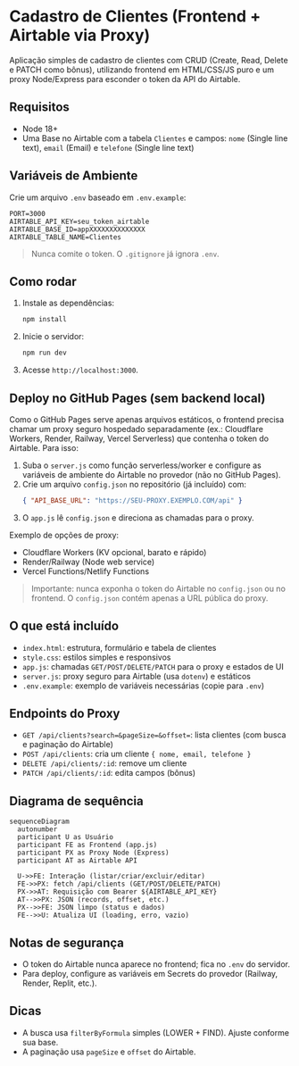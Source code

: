 # Cadastro de Clientes (Frontend + Airtable via Proxy)

Aplicação simples de cadastro de clientes com CRUD (Create, Read, Delete e PATCH como bônus), utilizando frontend em HTML/CSS/JS puro e um proxy Node/Express para esconder o token da API do Airtable.

## Requisitos

- Node 18+
- Uma Base no Airtable com a tabela `Clientes` e campos: `nome` (Single line text), `email` (Email) e `telefone` (Single line text)

## Variáveis de Ambiente

Crie um arquivo `.env` baseado em `.env.example`:

```
PORT=3000
AIRTABLE_API_KEY=seu_token_airtable
AIRTABLE_BASE_ID=appXXXXXXXXXXXXXX
AIRTABLE_TABLE_NAME=Clientes
```

> Nunca comite o token. O `.gitignore` já ignora `.env`.

## Como rodar

1. Instale as dependências:
   ```bash
   npm install
   ```
2. Inicie o servidor:
   ```bash
   npm run dev
   ```
3. Acesse `http://localhost:3000`.

## Deploy no GitHub Pages (sem backend local)

Como o GitHub Pages serve apenas arquivos estáticos, o frontend precisa chamar um proxy seguro hospedado separadamente (ex.: Cloudflare Workers, Render, Railway, Vercel Serverless) que contenha o token do Airtable. Para isso:

1. Suba o `server.js` como função serverless/worker e configure as variáveis de ambiente do Airtable no provedor (não no GitHub Pages).
2. Crie um arquivo `config.json` no repositório (já incluído) com:
   ```json
   { "API_BASE_URL": "https://SEU-PROXY.EXEMPLO.COM/api" }
   ```
3. O `app.js` lê `config.json` e direciona as chamadas para o proxy.

Exemplo de opções de proxy:
- Cloudflare Workers (KV opcional, barato e rápido)
- Render/Railway (Node web service)
- Vercel Functions/Netlify Functions

> Importante: nunca exponha o token do Airtable no `config.json` ou no frontend. O `config.json` contém apenas a URL pública do proxy.

## O que está incluído

- `index.html`: estrutura, formulário e tabela de clientes
- `style.css`: estilos simples e responsivos
- `app.js`: chamadas `GET/POST/DELETE/PATCH` para o proxy e estados de UI
- `server.js`: proxy seguro para Airtable (usa `dotenv`) e estáticos
- `.env.example`: exemplo de variáveis necessárias (copie para `.env`)

## Endpoints do Proxy

- `GET /api/clients?search=&pageSize=&offset=`: lista clientes (com busca e paginação do Airtable)
- `POST /api/clients`: cria um cliente `{ nome, email, telefone }`
- `DELETE /api/clients/:id`: remove um cliente
- `PATCH /api/clients/:id`: edita campos (bônus)

## Diagrama de sequência

```mermaid
sequenceDiagram
  autonumber
  participant U as Usuário
  participant FE as Frontend (app.js)
  participant PX as Proxy Node (Express)
  participant AT as Airtable API

  U->>FE: Interação (listar/criar/excluir/editar)
  FE->>PX: fetch /api/clients (GET/POST/DELETE/PATCH)
  PX->>AT: Requisição com Bearer ${AIRTABLE_API_KEY}
  AT-->>PX: JSON (records, offset, etc.)
  PX-->>FE: JSON limpo (status e dados)
  FE-->>U: Atualiza UI (loading, erro, vazio)
```

## Notas de segurança

- O token do Airtable nunca aparece no frontend; fica no `.env` do servidor.
- Para deploy, configure as variáveis em Secrets do provedor (Railway, Render, Replit, etc.).

## Dicas

- A busca usa `filterByFormula` simples (LOWER + FIND). Ajuste conforme sua base.
- A paginação usa `pageSize` e `offset` do Airtable.


